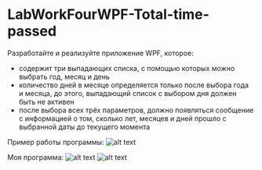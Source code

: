 # LabWorkFourWPF-Total-time-passed
Разработайте и реализуйте приложение WPF, которое:
- содержит три выпадающих списка, с помощью которых можно выбрать год, месяц и день
- количество дней в месяце определяется только после выбора года и месяца, до этого, выпадающий список с выбором дня должен быть не активен
- после выбора всех трёх параметров, должно появляться сообщение с информацией о том, сколько лет, месяцев и дней прошло с выбранной даты до текущего момента

Пример работы программы:
![alt text](https://github.com/ssplant/LabWorkFourWPF-Total-time-passed/blob/master/image.png "Пример работы программы")

Моя программа:
![alt text](https://github.com/ssplant/LabWorkFourWPF-Total-time-passed/blob/master/Capture.PNG "После выбора числа")
![alt text](https://github.com/ssplant/LabWorkFourWPF-Total-time-passed/blob/master/Capture1.PNG "После нажатия ОК")
